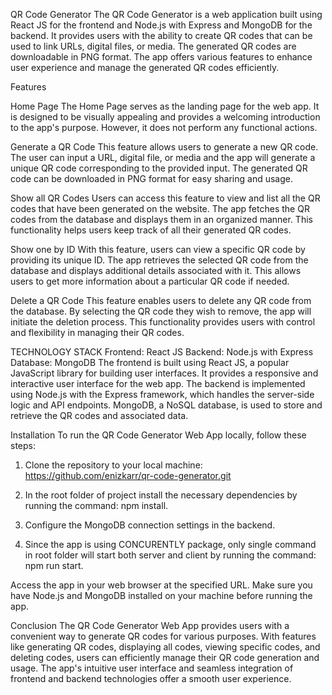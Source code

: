 QR Code Generator
The QR Code Generator is a web application built using React JS for the frontend and Node.js with Express and MongoDB for the backend. It provides users with the ability to create QR codes that can be used to link URLs, digital files, or media. The generated QR codes are downloadable in PNG format. The app offers various features to enhance user experience and manage the generated QR codes efficiently.

Features

Home Page
The Home Page serves as the landing page for the web app. It is designed to be visually appealing and provides a welcoming introduction to the app's purpose. However, it does not perform any functional actions.

Generate a QR Code
This feature allows users to generate a new QR code. The user can input a URL, digital file, or media and the app will generate a unique QR code corresponding to the provided input. The generated QR code can be downloaded in PNG format for easy sharing and usage.

Show all QR Codes
Users can access this feature to view and list all the QR codes that have been generated on the website. The app fetches the QR codes from the database and displays them in an organized manner. This functionality helps users keep track of all their generated QR codes.

Show one by ID
With this feature, users can view a specific QR code by providing its unique ID. The app retrieves the selected QR code from the database and displays additional details associated with it. This allows users to get more information about a particular QR code if needed.

Delete a QR Code
This feature enables users to delete any QR code from the database. By selecting the QR code they wish to remove, the app will initiate the deletion process. This functionality provides users with control and flexibility in managing their QR codes.

TECHNOLOGY STACK
Frontend: React JS
Backend: Node.js with Express
Database: MongoDB
The frontend is built using React JS, a popular JavaScript library for building user interfaces. It provides a responsive and interactive user interface for the web app. The backend is implemented using Node.js with the Express framework, which handles the server-side logic and API endpoints. MongoDB, a NoSQL database, is used to store and retrieve the QR codes and associated data.


Installation
To run the QR Code Generator Web App locally, follow these steps:

1. Clone the repository to your local machine: https://github.com/enizkarr/qr-code-generator.git

2. In the root folder of project install the necessary dependencies by running the command: npm install.
3. Configure the MongoDB connection settings in the backend.
4. Since the app is using CONCURENTLY package, only single command in root folder will start both server and client by running the command: npm run start.

Access the app in your web browser at the specified URL.
Make sure you have Node.js and MongoDB installed on your machine before running the app.

Conclusion
The QR Code Generator Web App provides users with a convenient way to generate QR codes for various purposes. With features like generating QR codes, displaying all codes, viewing specific codes, and deleting codes, users can efficiently manage their QR code generation and usage. The app's intuitive user interface and seamless integration of frontend and backend technologies offer a smooth user experience.